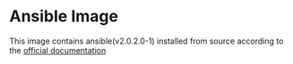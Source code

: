 # Ansible ImageThis image contains ansible(v2.0.2.0-1) installed from source according to the [official documentation](http://docs.ansible.com/ansible/intro_installation.html#running-from-source)